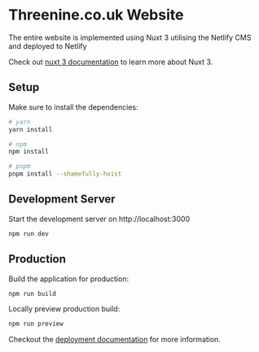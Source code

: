 # Threenine.co.uk Website 

The entire website is implemented using Nuxt 3 utilising the Netlify CMS and deployed to Netlify 

Check out  [nuxt 3 documentation](https://v3.nuxtjs.org) to learn more about Nuxt 3.

## Setup

Make sure to install the dependencies:

```bash
# yarn
yarn install

# npm
npm install

# pnpm
pnpm install --shamefully-hoist
```

## Development Server

Start the development server on http://localhost:3000

```bash
npm run dev
```

## Production

Build the application for production:

```bash
npm run build
```

Locally preview production build:

```bash
npm run preview
```

Checkout the [deployment documentation](https://v3.nuxtjs.org/guide/deploy/presets) for more information.
